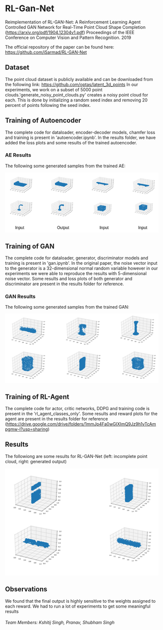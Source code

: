 # RL-Gan-Net
Reimplementation of RL-GAN-Net: A Reinforcement Learning Agent Controlled GAN Network for Real-Time Point Cloud Shape Completion (https://arxiv.org/pdf/1904.12304v1.pdf) Proceedings of the IEEE Conference on Computer Vision and Pattern Recognition. 2019

The official repository of the paper can be found here: https://github.com/iSarmad/RL-GAN-Net

## Dataset
The point cloud dataset is publicly available and can be downloaded from the following link: https://github.com/optas/latent_3d_points
In our experiments, we work on a subset of 5000 point clouds.'generate_noisy_point_clouds.py' creates a noisy point cloud for each. This is done by initializing a random seed index and removing 20 percent of points following the seed index.

## Training of Autoencoder
The complete code for dataloader, encoder-decoder models, chamfer loss and training is present in 'autoencoder.ipynb'. In the results folder, we have added the loss plots and some results of the trained autoencoder. 

### AE Results
The following some generated samples from the trained AE:

![screenshot](https://github.com/kshitijsingh17/Rl-Gan-Net2/blob/main/ae_results.png)

## Training of GAN
The complete code for dataloader, generator, discriminator models and training is present in 'gan.ipynb'. In the original paper, the noise vector input to the generator is a 32-dimensional normal random variable however in our experiments we were able to reproduce the results with 5-dimensional noise vector. Some results and loss plots of both generator and discriminator are present in the results folder for reference.

### GAN Results
The following some generated samples from the trained GAN:

![screenshot](https://github.com/kshitijsingh17/Rl-Gan-Net2/blob/main/gan_results.png)

## Training of RL-Agent
The complete code for actor, critic networks, DDPG and training code is present in the 'rl_agent_classes_only'. Some results and reward plots for the agent are present in the results folder for reference (https://drive.google.com/drive/folders/1mmJp4Fa0wGIXImQ9Jz9h1vTcAmpgmw-l?usp=sharing)


## Results
The followiong are some results for RL-GAN-Net (left: incomplete point cloud, right: generated output)

![screenshot](https://github.com/kshitijsingh17/Rl-Gan-Net2/blob/main/results.png)

## Observations
We found that the final output is highly sensitive to the weights assigned to each reward. We had to run a lot of experiments to get some meaningful results

###### Team Members: Kshitij Singh, Pranav, Shubham Singh
 

